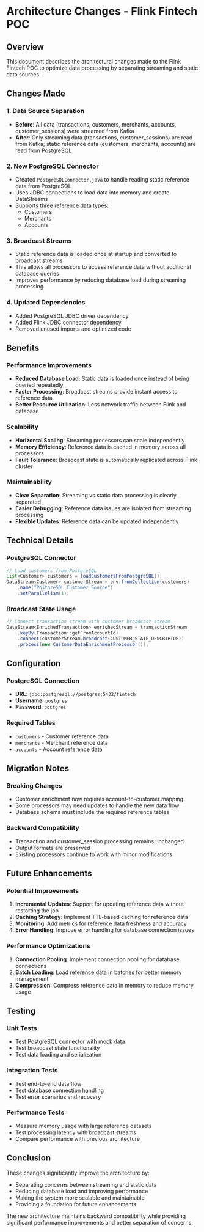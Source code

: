 # Architecture Changes - Flink Fintech POC

## Overview
This document describes the architectural changes made to the Flink Fintech POC to optimize data processing by separating streaming and static data sources.

## Changes Made

### 1. Data Source Separation
- **Before**: All data (transactions, customers, merchants, accounts, customer_sessions) were streamed from Kafka
- **After**: Only streaming data (transactions, customer_sessions) are read from Kafka; static reference data (customers, merchants, accounts) are read from PostgreSQL

### 2. New PostgreSQL Connector
- Created `PostgreSQLConnector.java` to handle reading static reference data from PostgreSQL
- Uses JDBC connections to load data into memory and create DataStreams
- Supports three reference data types:
  - Customers
  - Merchants  
  - Accounts

### 3. Broadcast Streams
- Static reference data is loaded once at startup and converted to broadcast streams
- This allows all processors to access reference data without additional database queries
- Improves performance by reducing database load during streaming processing

### 4. Updated Dependencies
- Added PostgreSQL JDBC driver dependency
- Added Flink JDBC connector dependency
- Removed unused imports and optimized code

## Benefits

### Performance Improvements
- **Reduced Database Load**: Static data is loaded once instead of being queried repeatedly
- **Faster Processing**: Broadcast streams provide instant access to reference data
- **Better Resource Utilization**: Less network traffic between Flink and database

### Scalability
- **Horizontal Scaling**: Streaming processors can scale independently
- **Memory Efficiency**: Reference data is cached in memory across all processors
- **Fault Tolerance**: Broadcast state is automatically replicated across Flink cluster

### Maintainability
- **Clear Separation**: Streaming vs static data processing is clearly separated
- **Easier Debugging**: Reference data issues are isolated from streaming processing
- **Flexible Updates**: Reference data can be updated independently

## Technical Details

### PostgreSQL Connector
```java
// Load customers from PostgreSQL
List<Customer> customers = loadCustomersFromPostgreSQL();
DataStream<Customer> customerStream = env.fromCollection(customers)
    .name("PostgreSQL Customer Source")
    .setParallelism(1);
```

### Broadcast State Usage
```java
// Connect transaction stream with customer broadcast stream
DataStream<EnrichedTransaction> enrichedStream = transactionStream
    .keyBy(Transaction::getFromAccountId)
    .connect(customerStream.broadcast(CUSTOMER_STATE_DESCRIPTOR))
    .process(new CustomerDataEnrichmentProcessor());
```

## Configuration

### PostgreSQL Connection
- **URL**: `jdbc:postgresql://postgres:5432/fintech`
- **Username**: `postgres`
- **Password**: `postgres`

### Required Tables
- `customers` - Customer reference data
- `merchants` - Merchant reference data  
- `accounts` - Account reference data

## Migration Notes

### Breaking Changes
- Customer enrichment now requires account-to-customer mapping
- Some processors may need updates to handle the new data flow
- Database schema must include the required reference tables

### Backward Compatibility
- Transaction and customer_session processing remains unchanged
- Output formats are preserved
- Existing processors continue to work with minor modifications

## Future Enhancements

### Potential Improvements
1. **Incremental Updates**: Support for updating reference data without restarting the job
2. **Caching Strategy**: Implement TTL-based caching for reference data
3. **Monitoring**: Add metrics for reference data freshness and accuracy
4. **Error Handling**: Improve error handling for database connection issues

### Performance Optimizations
1. **Connection Pooling**: Implement connection pooling for database connections
2. **Batch Loading**: Load reference data in batches for better memory management
3. **Compression**: Compress reference data in memory to reduce memory usage

## Testing

### Unit Tests
- Test PostgreSQL connector with mock data
- Test broadcast state functionality
- Test data loading and serialization

### Integration Tests
- Test end-to-end data flow
- Test database connection handling
- Test error scenarios and recovery

### Performance Tests
- Measure memory usage with large reference datasets
- Test processing latency with broadcast streams
- Compare performance with previous architecture

## Conclusion

These changes significantly improve the architecture by:
- Separating concerns between streaming and static data
- Reducing database load and improving performance
- Making the system more scalable and maintainable
- Providing a foundation for future enhancements

The new architecture maintains backward compatibility while providing significant performance improvements and better separation of concerns.
